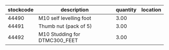 |stockcode|description|quantity|location|
|---------|-----------|--------|--------|
|44490|M10 self levelling foot|3.00||
|44491|Thumb nut (pack of 5)|3.00||
|44492|M10 Studding for DTMC300_FEET|3.00||
